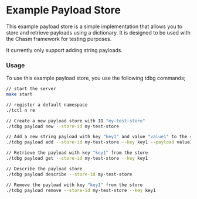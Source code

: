 # Example Payload Store

This example payload store is a simple implementation that allows you to store and retrieve payloads using a dictionary. It is designed to be used with the Chasm framework for testing purposes.

It currently only support adding string payloads.

### Usage
To use this example payload store, you use the following tdbg commands;
```bash
// start the server
make start 

// register a default namespace
./tctl n re 

// Create a new payload store with ID "my-test-store"
./tdbg payload new --store-id my-test-store

// Add a new string payload with key "key1" and value "value1" to the store
./tdbg payload add --store-id my-test-store --key key1 --payload value1

// Retrieve the payload with key "key1" from the store
./tdbg payload get --store-id my-test-store --key key1

// Describe the payload store
./tdbg payload describe --store-id my-test-store

// Remove the payload with key "key1" from the store
./tdbg payload remove --store-id my-test-store --key key1
```
